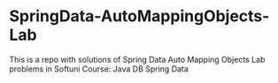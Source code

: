 # SpringData-AutoMappingObjects-Lab
This is a repo with solutions of Spring Data Auto Mapping Objects Lab problems in Softuni Course: Java DB Spring Data
